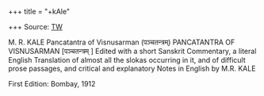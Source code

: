 +++
title = "+kAle"

+++
Source: [TW](https://archive.org/details/MR_Kale_books/pancha-tantra.pdf)


M. R. KALE 
Pancatantra 
of Visnusarman 
(पञ्चतन्त्रम्) 
PANCATANTRA 
OF VISNUSARMAN [पञ्चतन्त्रम् ] 
Edited with a short Sanskrit Commentary, a literal English Translation of almost all the slokas occurring in it, and of difficult prose passages, and critical and explanatory Notes in English by 
M.R. KALE 

First Edition: Bombay, 1912 

